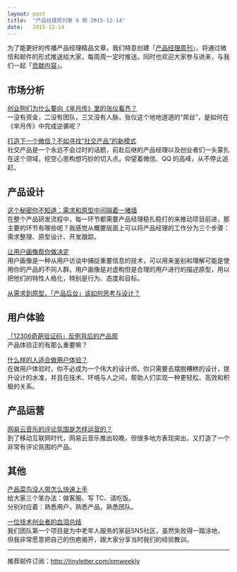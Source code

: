 ```yaml
---
layout: post
title:  "产品经理周刊第 9 期 2015-12-14"
date:   2015-12-14
---
```


为了能更好的传播产品经理精品文章，我们特意创建「[产品经理周刊](http://pmweekly.com/)」，将通过微信和邮件的形式推送给大家，每周周一定时推送。同时也欢迎大家参与进来，与我们一起「[贡献内容](https://github.com/vincent4j/pmweekly.com/issues/new)」。    

## 市场分析 

[创业狗们为什么要向《芈月传》里的张仪看齐？](http://mp.weixin.qq.com/s?__biz=MzAxMDcxNDg2Mg==&mid=405350900&idx=1&sn=57955ec01bacfa13883900aef6f30edf&scene=23&srcid=1214GVUx9594qZdc6eLKXOS2#rd)   
一没有资金，二没有团队，三又没有人脉，张仪这个地地道道的“屌丝”，是如何在《芈月传》中完成逆袭呢？    

[打造下一个微信？不如寻找“社交产品”的新模式](https://mp.weixin.qq.com/s?__biz=MjM5NTQ5MjIyMA==&mid=402293901&idx=1&sn=2964cd76adc3bdc447301ff622d40c8f&scene=1&srcid=12142V3LKEyZmdrbzd4DoTpq&from=groupmessage&isappinstalled=0&key=ac89cba618d2d976f811105a8df3b1f756460c2076c315ff6549cc18901a506a6f4db7df754813d70bb5e5d892473017&ascene=1&uin=NDgwNzA1&devicetype=iPhone+OS9.2&version=16030811&nettype=WIFI&fontScale=100&pass_ticket=7Fraysx6EKUsxir9MUv%2FawV9Tff9qjh4xUGbf1LnqXI%3D)   
社交产品是一个永远不会过时的话题，前赴后继的产品经理以及创业者们一头蒙扎在这个领域，挖空心思构想巧妙的切入点，仰望着微信、QQ 的高峰，从不停止追赶。             
  
## 产品设计 

[这个秘密你不知道：需求和原型中间隔着一堵墙](http://mp.weixin.qq.com/s?__biz=MjM5OTEwNjI2MA==&mid=401300837&idx=1&sn=c05be07213c0a48472ee3e7bf935a32c&scene=23&srcid=1214hUVhlr3n8RYgSJx3DIFk#rd)   
在整个产品研发流程中，每一环节都需要产品经理稳扎稳打的来推动项目前进，那主要的环节有哪些呢？我感觉从概要层面上可以将产品经理的工作分为三个步骤：需求整理、原型设计、开发跟踪。   

[让用户画像帮你做决定](http://mp.weixin.qq.com/s?__biz=MzAxNzExMjE1MQ==&mid=401272586&idx=1&sn=44a62a655010d9e1954dc499cd8fdfa6&scene=0#wechat_redirect)     
用户画像是一种从用户访谈中捕捉重要信息的技术，可以用来鉴别和理解可能是使用你的产品的不同人群。用户画像是对虚构但是合理的用户进行的描述原型，用以把他们的特性人格化，特别是行为、态度和目标。   
      
[从需求到原型，「产品后台」该如何思考与设计？](http://zaodula.com/archives/17967.html)   
  

## 用户体验

[「12306奇葩验证码」反例背后的产品观](http://mp.weixin.qq.com/s?__biz=MzAxNDAxOTcxOQ==&mid=401296262&idx=1&sn=6cbaa8959ac380fc5aa5d29b585b81c3&scene=23&srcid=1214bgOyu7QKSYC783O1lcGx#rd)  
产品体验正的有那么重要嘛？     

[什么样的人适合做用户体验？](http://daichuanqing.com/index.php/archives/5457)   
在做用户体验时，你不必成为一个伟大的设计师。你只需要去摆脱糟糕的设计，提升设计的水准，并且在技术、环境与人之间，帮助人们实现一种更轻松、高效和积极的关系。    

 
 

## 产品运营   

[网易云音乐的评论氛围是怎样运营的？](http://mp.weixin.qq.com/s?__biz=MjM5OTEwNjI2MA==&mid=401318840&idx=3&sn=7e34070b6632987564bdbc6271274f10&scene=23&srcid=1214VOlnhKOcYRvPxnIy7ZsD#rd)  
到了移动互联网时代，网易云音乐推出较晚，但很多地方表现突出，又打造了一个非常有评论氛围的产品。   
   

## 其他   

[产品菜鸟没人带怎么快速上手](http://mp.weixin.qq.com/s?__biz=MjM5MzE3MDQ3Mw==&mid=401050168&idx=1&sn=bfc348605edd8a103a393643e5237625&scene=23&srcid=1214VOJnXOWbSRPjPvngzHXc#rd)   
给大家三个笨办法：做客服、写 TC、请吃饭。   
分别对应着：熟悉用户，熟悉产品，熟悉团队。     
 
[一位技术创业者的血泪总结](http://mp.weixin.qq.com/s?__biz=MzIwNDExMzU1Mg==&mid=401286048&idx=1&sn=8df7d28929ce4e2f6ce50e4da6e48dd2&scene=23&srcid=1214nsuwENx4fsgKxiRsJGCa#rd)   
我们团队第一个项目是为中老年人服务的家庭SNS社区，虽然失败得一踏涂地，但我非常愿意把自己的伤疤揭开，跟大家分享当时我们的经验教训。   

---
推荐邮件订阅：<http://tinyletter.com/pmweekly>  
      
  
 
